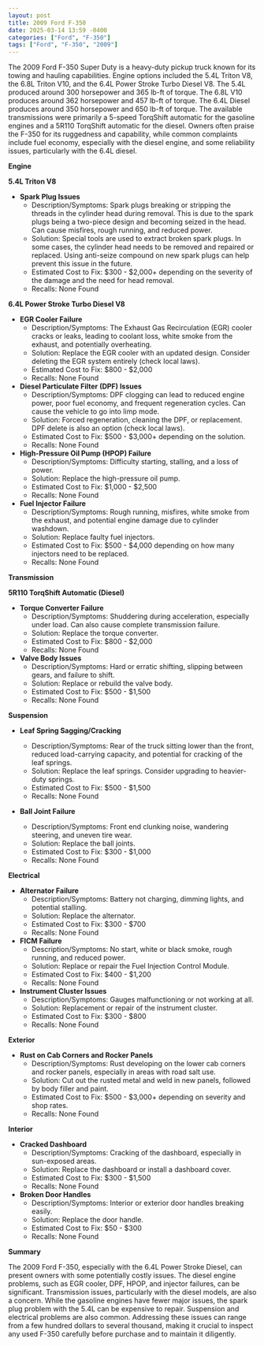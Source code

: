 ```yaml
---
layout: post
title: 2009 Ford F-350
date: 2025-03-14 13:59 -0400
categories: ["Ford", "F-350"]
tags: ["Ford", "F-350", "2009"]
---
```

The 2009 Ford F-350 Super Duty is a heavy-duty pickup truck known for its towing and hauling capabilities. Engine options included the 5.4L Triton V8, the 6.8L Triton V10, and the 6.4L Power Stroke Turbo Diesel V8. The 5.4L produced around 300 horsepower and 365 lb-ft of torque. The 6.8L V10 produces around 362 horsepower and 457 lb-ft of torque. The 6.4L Diesel produces around 350 horsepower and 650 lb-ft of torque. The available transmissions were primarily a 5-speed TorqShift automatic for the gasoline engines and a 5R110 TorqShift automatic for the diesel. Owners often praise the F-350 for its ruggedness and capability, while common complaints include fuel economy, especially with the diesel engine, and some reliability issues, particularly with the 6.4L diesel.

**Engine**

**5.4L Triton V8**

*   **Spark Plug Issues**
    *   Description/Symptoms: Spark plugs breaking or stripping the threads in the cylinder head during removal. This is due to the spark plugs being a two-piece design and becoming seized in the head. Can cause misfires, rough running, and reduced power.
    *   Solution: Special tools are used to extract broken spark plugs. In some cases, the cylinder head needs to be removed and repaired or replaced. Using anti-seize compound on new spark plugs can help prevent this issue in the future.
    *   Estimated Cost to Fix: $300 - $2,000+ depending on the severity of the damage and the need for head removal.
    *   Recalls: None Found

**6.4L Power Stroke Turbo Diesel V8**

*   **EGR Cooler Failure**
    *   Description/Symptoms: The Exhaust Gas Recirculation (EGR) cooler cracks or leaks, leading to coolant loss, white smoke from the exhaust, and potentially overheating.
    *   Solution: Replace the EGR cooler with an updated design. Consider deleting the EGR system entirely (check local laws).
    *   Estimated Cost to Fix: $800 - $2,000
    *   Recalls: None Found
*   **Diesel Particulate Filter (DPF) Issues**
    *   Description/Symptoms: DPF clogging can lead to reduced engine power, poor fuel economy, and frequent regeneration cycles. Can cause the vehicle to go into limp mode.
    *   Solution: Forced regeneration, cleaning the DPF, or replacement. DPF delete is also an option (check local laws).
    *   Estimated Cost to Fix: $500 - $3,000+ depending on the solution.
    *   Recalls: None Found
*   **High-Pressure Oil Pump (HPOP) Failure**
    *   Description/Symptoms: Difficulty starting, stalling, and a loss of power.
    *   Solution: Replace the high-pressure oil pump.
    *   Estimated Cost to Fix: $1,000 - $2,500
    *   Recalls: None Found
*   **Fuel Injector Failure**
    *   Description/Symptoms: Rough running, misfires, white smoke from the exhaust, and potential engine damage due to cylinder washdown.
    *   Solution: Replace faulty fuel injectors.
    *   Estimated Cost to Fix: $500 - $4,000 depending on how many injectors need to be replaced.
    *   Recalls: None Found

**Transmission**

**5R110 TorqShift Automatic (Diesel)**

*   **Torque Converter Failure**
    *   Description/Symptoms: Shuddering during acceleration, especially under load. Can also cause complete transmission failure.
    *   Solution: Replace the torque converter.
    *   Estimated Cost to Fix: $800 - $2,000
    *   Recalls: None Found
*   **Valve Body Issues**
    *   Description/Symptoms: Hard or erratic shifting, slipping between gears, and failure to shift.
    *   Solution: Replace or rebuild the valve body.
    *   Estimated Cost to Fix: $500 - $1,500
    *   Recalls: None Found

**Suspension**

*   **Leaf Spring Sagging/Cracking**
    *   Description/Symptoms: Rear of the truck sitting lower than the front, reduced load-carrying capacity, and potential for cracking of the leaf springs.
    *   Solution: Replace the leaf springs. Consider upgrading to heavier-duty springs.
    *   Estimated Cost to Fix: $500 - $1,500
    *   Recalls: None Found

*   **Ball Joint Failure**
    *   Description/Symptoms: Front end clunking noise, wandering steering, and uneven tire wear.
    *   Solution: Replace the ball joints.
    *   Estimated Cost to Fix: $300 - $1,000
    *   Recalls: None Found

**Electrical**

*   **Alternator Failure**
    *   Description/Symptoms: Battery not charging, dimming lights, and potential stalling.
    *   Solution: Replace the alternator.
    *   Estimated Cost to Fix: $300 - $700
    *   Recalls: None Found
*   **FICM Failure**
    *   Description/Symptoms: No start, white or black smoke, rough running, and reduced power.
    *   Solution: Replace or repair the Fuel Injection Control Module.
    *   Estimated Cost to Fix: $400 - $1,200
    *   Recalls: None Found
*   **Instrument Cluster Issues**
    *   Description/Symptoms: Gauges malfunctioning or not working at all.
    *   Solution: Replacement or repair of the instrument cluster.
    *   Estimated Cost to Fix: $300 - $800
    *   Recalls: None Found

**Exterior**

*   **Rust on Cab Corners and Rocker Panels**
    *   Description/Symptoms: Rust developing on the lower cab corners and rocker panels, especially in areas with road salt use.
    *   Solution: Cut out the rusted metal and weld in new panels, followed by body filler and paint.
    *   Estimated Cost to Fix: $500 - $3,000+ depending on severity and shop rates.
    *   Recalls: None Found

**Interior**

*   **Cracked Dashboard**
    *   Description/Symptoms: Cracking of the dashboard, especially in sun-exposed areas.
    *   Solution: Replace the dashboard or install a dashboard cover.
    *   Estimated Cost to Fix: $300 - $1,500
    *   Recalls: None Found
*   **Broken Door Handles**
    * Description/Symptoms: Interior or exterior door handles breaking easily.
    * Solution: Replace the door handle.
    * Estimated Cost to Fix: $50 - $300
    * Recalls: None Found

**Summary**

The 2009 Ford F-350, especially with the 6.4L Power Stroke Diesel, can present owners with some potentially costly issues. The diesel engine problems, such as EGR cooler, DPF, HPOP, and injector failures, can be significant. Transmission issues, particularly with the diesel models, are also a concern. While the gasoline engines have fewer major issues, the spark plug problem with the 5.4L can be expensive to repair. Suspension and electrical problems are also common. Addressing these issues can range from a few hundred dollars to several thousand, making it crucial to inspect any used F-350 carefully before purchase and to maintain it diligently.

